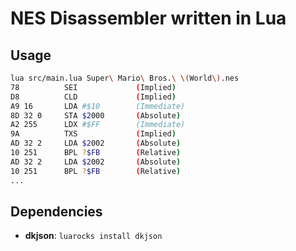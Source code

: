 # NES Disassembler written in Lua

## Usage

```sh
lua src/main.lua Super\ Mario\ Bros.\ \(World\).nes
78          SEI             (Implied)
D8          CLD             (Implied)
A9 16       LDA #$10        (Immediate)
8D 32 0     STA $2000       (Absolute)
A2 255      LDX #$FF        (Immediate)
9A          TXS             (Implied)
AD 32 2     LDA $2002       (Absolute)
10 251      BPL ?$FB        (Relative)
AD 32 2     LDA $2002       (Absolute)
10 251      BPL ?$FB        (Relative)
...
```

## Dependencies

- **dkjson**: `luarocks install dkjson`
